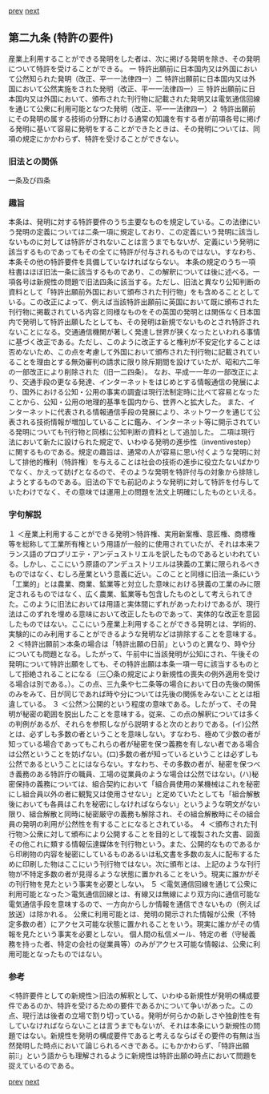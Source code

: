 [prev](/specific\markdowns\特許法\032_Mp-Ch_1-At_28.md)
[next](/specific\markdowns\特許法\034_Mp-Ch_2-At_29_2.md)
## 第二九条 (特許の要件)
産業上利用することができる発明をした者は、次に掲げる発明を除き、その発明について特許を受けることができる。
一 特許出願前に日本国内又は外国において公然知られた発明（改正、平一一法律四一）二 特許出願前に日本国内又は外国において公然実施をされた発明（改正、平一一法律四一）三 特許出願前に日本国内又は外国において、頒布された刊行物に記載された発明又は電気通信回線を通じて公衆に利用可能となつた発明（改正、平一一法律四一）２ 特許出願前にその発明の属する技術の分野における通常の知識を有する者が前項各号に掲げる発明に基いて容易に発明をすることができたときは、その発明については、同項の規定にかかわらず、特許を受けることができない。

### 旧法との関係
一条及び四条

### 趣旨
本条は、発明に対する特許要件のうち主要なものを規定している。この法律にいう発明の定義については二条一項に規定しており、この定義にいう発明に該当しないものに対しては特許がされないことは言うまでもないが、定義にいう発明に該当するものであってもその全てに特許が付与されるものではない。すなわち、本条その他の特許要件を具備していなければならない。
本条の規定のうち一項柱書はほぼ旧法一条に該当するものであり、この解釈については後に述べる。一項各号は新規性の問題で旧法四条に該当する。ただし、旧法と異なり公知判断の資料として「特許出願前外国において頒布された刊行物」をも含めることとしている。この改正によって、例えば当該特許出願前に英国において既に頒布された刊行物に掲載されている内容と同様なものをその英国の発明とは関係なく日本国内で発明して特許出願したとしても、その発明は新規でないものとされ特許されないことになる。交通通信機関が著しく発達し世界が狭くなったといわれる事情に基づく改正である。ただし、このように改正すると権利が不安定化することは否めないため、この点を考慮して外国において頒布された刊行物に記載されていることを理由とする無効審判の請求に限り除斥期間を設けていたが、昭和六二年の一部改正により削除された（旧一二四条）。
なお、平成一一年の一部改正により、交通手段の更なる発達、インターネットをはじめとする情報通信の発展により、国外における公知・公用の事実の調査は現行法制定時に比べて容易となったことから、公知・公用の地理的基準を国内から、世界へと拡大した。
また、インターネットに代表される情報通信手段の発展により、ネットワークを通じて公表される技術情報が増加していることに鑑み、インターネット等に開示されている発明についても刊行物と同様に公知判断の資料として追加した。
二項は現行法において新たに設けられた規定で、いわゆる発明の進歩性（inventivestep）に関するものである。規定の趣旨は、通常の人が容易に思い付くような発明に対して排他的権利（特許権）を与えることは社会の技術の進歩に役立たないばかりでなく、かえって妨げとなるので、そのような発明を特許付与の対象から排除しようとするものである。旧法の下でも前記のような発明に対して特許を付与していたわけでなく、その意味では運用上の問題を法文上明確にしたものといえる。

### 字句解説
１ ＜産業上利用することができる発明＞特許権、実用新案権、意匠権、商標権等を総称して工業所有権という用語が一般的に使用されていたが、それは本来フランス語のプロプリエテ・アンデュストリエルを訳したものであるといわれている。しかし、ここにいう原語のアンデュストリエルは狭義の工業に限られるべきものではなく、むしろ産業という意義に近い。このことと同様に旧法一条にいう「工業的」とは農業、商業、鉱業等と対立した意味における狭義の工業のみに限定されるものではなく、広く農業、鉱業等も包含したものとして考えられてきた。このように旧法においては用語と実体間にずれがあったわけであるが、現行法はこのずれを埋める意味において改正したものであって、実体的な改正を意図したものではない。ここにいう産業上利用することができる発明とは、学術的、実験的にのみ利用することができるような発明などは排除することを意味する。
２ ＜特許出願前＞本条の場合は「特許出願の日前」というのと異なり、時や分についても問題となる。したがって、午前中に当該発明が公知にされ、午後その発明について特許出願をしても、その特許出願は本条一項一号に該当するものとして拒絶されることになる（三〇条の規定により新規性の喪失の例外適用を受ける場合は別である。）。この点、三九条や七二条等の場合において日の先後の関係のみをみて、日が同じであれば時や分については先後の関係をみないこととは相違している。
３ ＜公然＞公開的という程度の意味である。したがって、その発明が秘密の範囲を脱出したことを意味する。従来、この点の解釈については多くの判例があるが、それらを参照しながら説明すると次のとおりである。(イ)公然とは、必ずしも多数の者ということを意味しない。すなわち、極めて少数の者が知っている場合であってもこれらの者が秘密を保つ義務を有しない者である場合は公然ということを妨げない。(ロ)多数の者が知っているということは必ずしも公然であるということにはならない。すなわち、その多数の者が、秘密を保つべき義務のある特許庁の職員、工場の従業員のような場合は公然ではない。(ハ)秘密保持の義務については、組合契約において「組合員使用の某機械はこれを秘密にし組合員以外の者に観覧又は使用させない」と定めていたとしても「組合解散後においても各員はこれを秘密にしなければならない」というような明文がない限り、組合解散と同時に秘密厳守の義務も解除され、その組合解散時にその組合員の発明の利用が公然性を有することになるとされている。
４ ＜頒布された刊行物＞公衆に対して頒布により公開することを目的として複製された文書、図面その他これに類する情報伝達媒体を刊行物という。また、公開的なものであるから印刷物の内容を秘密にしているものあるいは私文書を多数の友人に配布するために印刷した物はここにいう刊行物ではない。次に頒布とは、上記のような刊行物が不特定多数の者が見得るような状態に置かれることをいう。現実に誰かがその刊行物を見たという事実を必要としない。
５ ＜電気通信回線を通じて公衆に利用可能となった＞電気通信回線とは、有線又は無線により双方向に通信可能な電気通信手段を意味するので、一方向からしか情報を通信できないもの（例えば放送）は除かれる。
公衆に利用可能とは、発明の開示された情報が公衆（不特定多数の者）にアクセス可能な状態に置かれることをいう。現実に誰かがその情報を見たという事実を必要としない。
個人間の私信メール、特定の者（守秘義務を持った者、特定の会社の従業員等）のみがアクセス可能な情報は、公衆に利用可能となったものではない。

### 参考
＜特許要件としての新規性＞旧法の解釈として、いわゆる新規性が発明の構成要件であるのか、特許を受けるための要件であるかについて争いがあった。この点、現行法は後者の立場で割り切っている。発明が何らかの新しさや独創性を有していなければならないことは言うまでもないが、それは本条にいう新規性の問題ではない。新規性を発明の構成要件であると考えるならばその要件の有無は当然発明した時点において論じられるべきである。にもかかわらず、「特許出願前⁝⁝」という語からも理解されるように新規性は特許出願の時点において問題を捉えているのである。

[prev](/specific\markdowns\特許法\032_Mp-Ch_1-At_28.md)
[next](/specific\markdowns\特許法\034_Mp-Ch_2-At_29_2.md)